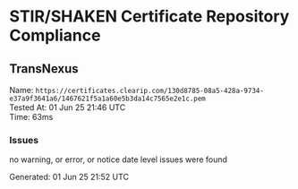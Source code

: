 # STIR/SHAKEN Certificate Repository Compliance

## TransNexus

Name: `https://certificates.clearip.com/130d8785-08a5-428a-9734-e37a9f3641a6/1467621f5a1a60e5b3da14c7565e2e1c.pem`\
Tested At: 01 Jun 25 21:46 UTC\
Time: 63ms

### Issues

no warning, or error, or notice date level issues were found

Generated: 01 Jun 25 21:52 UTC